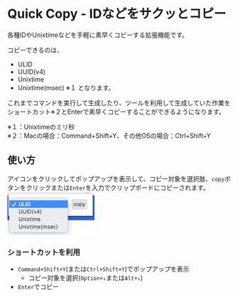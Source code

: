 # Quick Copy - IDなどをサクッとコピー

各種IDやUnixtimeなどを手軽に素早くコピーする拡張機能です。

コピーできるのは、
- ULID
- UUID(v4)
- Unixtime
- Unixtime(msec) ※１
  となります。

これまでコマンドを実行して生成したり、ツールを利用して生成していた作業をショートカット※２とEnterで素早くコピーすることができるようになります。

※１：Unixtimeのミリ秒  
※２：Macの場合：Command+Shift+Y、その他OSの場合：Ctrl+Shift+Y

## 使い方

アイコンをクリックしてポップアップを表示して、コピー対象を選択肢、`copy`ボタンをクリックまたは`Enter`を入力でクリップボードにコピーされます。  
![selected](doc/screenshot2.png)

### ショートカットを利用

- `Command+Shift+Y`(または`Ctrl+Shift+Y`)でポップアップを表示
  - コピー対象を選択(`Option+↓`または`Alt+↓`)
- `Enter`でコピー